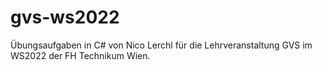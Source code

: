 # gvs-ws2022
Übungsaufgaben in C# von Nico Lerchl für die Lehrveranstaltung GVS im WS2022 der FH Technikum Wien.

